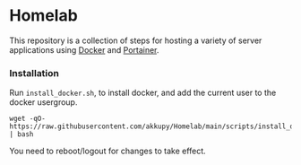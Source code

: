 # Homelab

This repository is a collection of steps for hosting a variety of server applications using [Docker](https://www.docker.com/) and [Portainer](https://github.com/portainer/portainer).

### Installation
Run `install_docker.sh`, to install docker, and add the current user to the docker usergroup.

```
wget -qO- https://raw.githubusercontent.com/akkupy/Homelab/main/scripts/install_docker.sh | bash
```
You need to reboot/logout for changes to take effect.
